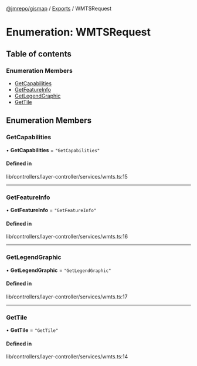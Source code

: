 [@jmrepo/gismap](../README.md) / [Exports](../modules.md) / WMTSRequest

# Enumeration: WMTSRequest

## Table of contents

### Enumeration Members

-   [GetCapabilities](WMTSRequest.md#getcapabilities)
-   [GetFeatureInfo](WMTSRequest.md#getfeatureinfo)
-   [GetLegendGraphic](WMTSRequest.md#getlegendgraphic)
-   [GetTile](WMTSRequest.md#gettile)

## Enumeration Members

### GetCapabilities

• **GetCapabilities** = `"GetCapabilities"`

#### Defined in

lib/controllers/layer-controller/services/wmts.ts:15

---

### GetFeatureInfo

• **GetFeatureInfo** = `"GetFeatureInfo"`

#### Defined in

lib/controllers/layer-controller/services/wmts.ts:16

---

### GetLegendGraphic

• **GetLegendGraphic** = `"GetLegendGraphic"`

#### Defined in

lib/controllers/layer-controller/services/wmts.ts:17

---

### GetTile

• **GetTile** = `"GetTile"`

#### Defined in

lib/controllers/layer-controller/services/wmts.ts:14
